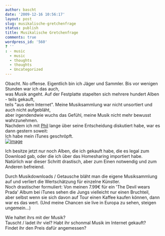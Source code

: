 ```yaml
---
author: bascht
date: '2009-12-16 10:56:17'
layout: post
slug: musikalische-gretchenfrage
status: publish
title: Musikalische Gretchenfrage
comments: true
wordpress_id: '560'
? ''
: - music
  - music
  - thoughts
  - thoughts
  - Uncategorized
---
```


Obacht. No offense.
Eigentlich bin ich Jäger und Sammler. Bis vor wenigen Stunden war
ich das auch,  
was Musik angeht. Auf der Festplatte stapelten sich mehrere hundert
Alben - teils gekauft,  
teils "aus dem Internet". Meine Musiksammlung war nicht unsortiert
und auch nicht aufgebläht,  
aber irgendendwie wuchs das Gefühl, meine Musik nicht mehr bewusst
wahrzunehmen.  
Nachdem ich mit [Phil](http://twitter.com/philonfire) lange über
seine Entscheidung diskutiert habe, war es dann gestern soweit:   
Ich habe mein iTunes geschröpft.  
[![image](http://bascht.files.wordpress.com/2009/12/shot1-scaled-500.jpg?w=300)](http://posterous.com/getfile/files.posterous.com/bascht/Rvz0f8qnQfDaJYw241dFmWZyKBXVYpxim7oxurycB26eiYC9kqCiPdDOyraR/shot1.jpg)

Ich besitze jetzt nur noch Alben, die ich gekauft habe, die es
legal zum Download gab, oder die ich über das Homesharing
importiert habe.  
Natürlich war dieser Schritt drastisch, aber zum Einen notwendig
und zum Anderen befreiend.

Durch Musikdownloads / Getausche bläht man die eigene Musiksammlung
auf und verliert die Wertschätzung für einzelne Künstler.  
Noch drastischer formuliert: Von meinen 7.99€ für ein 'The Devil
wears Prada' Album bei iTunes sehen die Jungs vielleicht nur einen
Bruchteil,  
aber selbst wenn sie sich davon auf Tour einen Kaffee kaufen
können, dann war es das wert. (Und meine Chancen sie live in Europa
zu sehen, steigen ungemein...)

Wie haltet ihrs mit der Musik?  
Tauscht / ladet ihr viel? Habt ihr schonmal Musik im Internet
gekauft?  
Findet ihr den Preis dafür angemessen?



